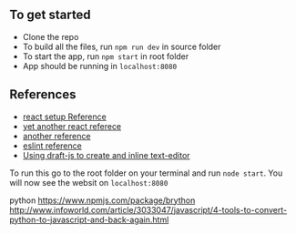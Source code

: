 ## To get started
* Clone the repo
* To build all the files, run `npm run dev` in source folder
* To start the app, run `npm start` in root folder
* App should be running in `localhost:8080`

## References

* [react setup Reference](https://www.codementor.io/tamizhvendan/beginner-guide-setup-reactjs-environment-npm-babel-6-webpack-du107r9zr)
* [yet another react referece](http://andrewhfarmer.com/build-your-own-starter/#8-done)
* [another reference](https://scotch.io/tutorials/react-on-the-server-for-beginners-build-a-universal-react-and-node-app)
* [eslint reference](https://www.robinwieruch.de/react-eslint-webpack-babel/)
* [Using draft-js to create and inline text-editor](https://draftjs.org/docs/quickstart-api-basics.html#content)

To run this go to the root folder on your terminal and run `node start`.
You will now see the websit on `localhost:8080`

python
https://www.npmjs.com/package/brython
http://www.infoworld.com/article/3033047/javascript/4-tools-to-convert-python-to-javascript-and-back-again.html
